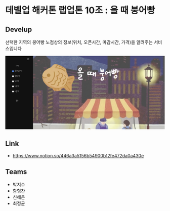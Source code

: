 # 데벨업 해커톤 랩업톤 10조 : 올 때 붕어빵
## Develup 
선택한 지역의 붕어빵 노점상의 정보(위치, 오픈시간, 마감시간, 가격)을 알려주는 서비스입니다

![](levelup.png)

## Link
- https://www.notion.so/446a3a5156b54900b12fe472da0a430e

## Teams
- 박지수
- 함형찬
- 신해은
- 최정균

